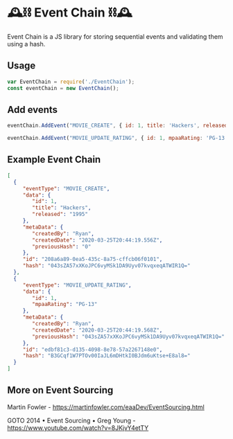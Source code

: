 # 🕰️⛓️ Event Chain ⛓️🕰️

Event Chain is a JS library for storing sequential events and validating them using a hash.

## Usage

```js
var EventChain = require('./EventChain');
const eventChain = new EventChain();
```

## Add events
```js
eventChain.AddEvent("MOVIE_CREATE", { id: 1, title: 'Hackers', released: '1995' });

eventChain.AddEvent("MOVIE_UPDATE_RATING", { id: 1, mpaaRating: 'PG-13' });
```

## Example Event Chain
```json
[
  {
     "eventType": "MOVIE_CREATE",
     "data": {
        "id": 1,
        "title": "Hackers",
        "released": "1995"
     },
     "metaData": {
        "createdBy": "Ryan",
        "createdDate": "2020-03-25T20:44:19.556Z",
        "previousHash": "0"
     },
     "id": "208a6a89-0ea5-435c-8a75-cffcb06f0101",
     "hash": "043sZA57xXKoJPC6vyMSk1DA9Uyv07kvqxeqATWIR1Q="
  },
  {
     "eventType": "MOVIE_UPDATE_RATING",
     "data": {
        "id": 1,
        "mpaaRating": "PG-13"
     },
     "metaData": {
        "createdBy": "Ryan",
        "createdDate": "2020-03-25T20:44:19.568Z",
        "previousHash": "043sZA57xXKoJPC6vyMSk1DA9Uyv07kvqxeqATWIR1Q="
     },
     "id": "edbf81c3-d135-4098-8e78-57a2267148e0",
     "hash": "B3GCqf1W7PTOv00IaJL6mDHtkI0BJdm6uKtse+E8al8="
  }
]
```

## More on Event Sourcing
Martin Fowler - https://martinfowler.com/eaaDev/EventSourcing.html

GOTO 2014 • Event Sourcing • Greg Young - https://www.youtube.com/watch?v=8JKjvY4etTY
